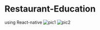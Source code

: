 # Restaurant-Education
using React-native
![pic1](https://user-images.githubusercontent.com/66990119/110419262-91564a80-80cb-11eb-818f-683062dc60bd.png)
![pic2](https://user-images.githubusercontent.com/66990119/110419268-93200e00-80cb-11eb-9be1-93c1d6d79dd8.png)
